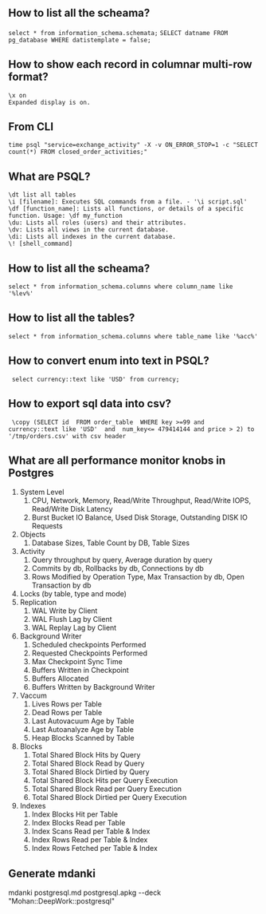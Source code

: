 ## How to list all the scheama?
```select * from information_schema.schemata;```
```SELECT datname FROM pg_database WHERE datistemplate = false;```

## How to show each record in columnar multi-row format?
```
\x on
Expanded display is on.
```

## From CLI
```
time psql "service=exchange_activity" -X -v ON_ERROR_STOP=1 -c "SELECT count(*) FROM closed_order_activities;"
```


## What are PSQL?

```psql
\dt list all tables
\i [filename]: Executes SQL commands from a file. - '\i script.sql'
\df [function_name]: Lists all functions, or details of a specific function. Usage: \df my_function
\du: Lists all roles (users) and their attributes.
\dv: Lists all views in the current database.
\di: Lists all indexes in the current database.
\! [shell_command]
```

## How to list all the scheama?
```select * from information_schema.columns where column_name like '%lev%'```

## How to list all the tables?
```select * from information_schema.columns where table_name like '%acc%'```

## How to convert enum into text in PSQL?
```
 select currency::text like 'USD' from currency;
```

## How to export sql data into csv?
```
 \copy (SELECT id  FROM order_table  WHERE key >=99 and  currency::text like 'USD'  and  num_key<= 479414144 and price > 2) to '/tmp/orders.csv' with csv header
```


## What are all performance monitor knobs in Postgres
1. System Level
   1. CPU, Network, Memory, Read/Write Throughput, Read/Write  IOPS, Read/Write Disk Latency
   2. Burst Bucket IO Balance, Used Disk Storage, Outstanding DISK IO Requests
2. Objects
   1. Database Sizes, Table Count by DB, Table Sizes
3. Activity
   1. Query throughput by query, Average duration by query
   2. Commits by db, Rollbacks by db, Connections by db
   3. Rows Modified by Operation Type, Max Transaction by db, Open Transaction by db
4. Locks (by table, type and mode)
5. Replication
   1. WAL Write by Client
   2. WAL Flush Lag by Client
   3. WAL Replay Lag by Client
6. Background Writer
   1. Scheduled checkpoints Performed
   2. Requested Checkpoints Performed
   3. Max Checkpoint Sync Time
   4. Buffers Written in Checkpoint
   5. Buffers Allocated
   6. Buffers Written by Background Writer
7. Vaccum
   1. Lives Rows per Table
   2. Dead Rows per Table
   3. Last Autovacuum Age by Table
   4. Last Autoanalyze Age by Table
   5. Heap Blocks Scanned by Table
8. Blocks
   1. Total Shared Block Hits by Query
   2. Total Shared Block Read by Query
   3. Total Shared Block Dirtied by Query
   4. Total Shared Block Hits per Query Execution
   5. Total Shared Block Read per Query Execution
   6. Total Shared Block Dirtied per Query Execution
9. Indexes
   1. Index Blocks Hit per Table
   2. Index Blocks Read per Table
   3. Index Scans Read per Table & Index
   4. Index Rows Read per Table & Index
   5. Index Rows Fetched per Table & Index


## Generate mdanki
mdanki postgresql.md postgresql.apkg --deck "Mohan::DeepWork::postgresql"
